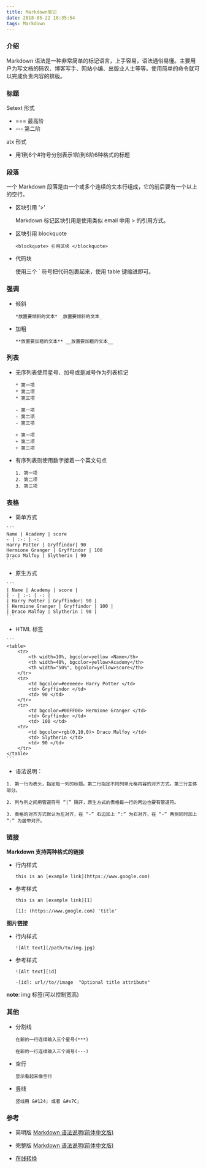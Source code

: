 ```yaml
---
title: Markdown笔记
date: 2018-05-22 18:35:54
tags: Markdown
---
```


### 介绍

Markdown 语法是一种非常简单的标记语言，上手容易，语法通俗易懂。主要用户为写文档的码农、博客写手、网站小编、出版业人士等等。使用简单的命令就可以完成负责内容的排版。

### 标题

Setext 形式

+ ===  最高阶
+ --- 第二阶

atx 形式

+ 用1到6个#符号分别表示1阶到6阶6种格式的标题

<!-- more -->

### 段落

一个 Markdown 段落是由一个或多个连续的文本行组成，它的前后要有一个以上的空行。

+ 区块引用 '>'

    Markdown 标记区块引用是使用类似 email 中用 > 的引用方式。

+ 区块引用 blockquote

    ```
    <blockquote> 引用区块 </blockquote>
    ```


+ 代码块

    使用三个 ` 符号把代码包裹起来，使用 table 键缩进即可。

### 强调

+ 倾斜

    ```
    *放置要倾斜的文本* _放置要倾斜的文本_
    ```

+ 加粗

    ```
    **放置要加粗的文本** __放置要加粗的文本__
    ```

### 列表

+ 无序列表使用星号、加号或是减号作为列表标记

    ```
    * 第一项
    * 第二项
    * 第三项

    - 第一项
    - 第二项
    - 第三项

    + 第一项
    + 第二项
    + 第三项
    ```

+ 有序列表则使用数字接着一个英文句点

    ```
    1. 第一项
    2. 第二项
    3. 第三项
    ```


### 表格

   + 简单方式

    ```
    Name | Academy | score
    - | :-: | -:
    Harry Potter | Gryffindor| 90
    Hermione Granger | Gryffindor | 100
    Draco Malfoy | Slytherin | 90
    ```

   + 原生方式

    ```
    | Name | Academy | score |
    | - | :-: | -: |
    | Harry Potter | Gryffindor| 90 |
    | Hermione Granger | Gryffindor | 100 |
    | Draco Malfoy | Slytherin | 90 |
    ```


   + HTML 标签

    ```
    <table>
        <tr>
            <th width=10%, bgcolor=yellow >Name</th>
            <th width=40%, bgcolor=yellow>Academy</th>
            <th width="50%", bgcolor=yellow>score</th>
        </tr>
        <tr>
            <td bgcolor=#eeeeee> Harry Potter </td>
            <td> Gryffindor </td>
            <td> 90 </td>
        </tr>
        <tr>
            <td bgcolor=#00FF00> Hermione Granger </td>
            <td> Gryffindor </td>
            <td> 100 </td>
        <tr>
            <td bgcolor=rgb(0,10,0)> Draco Malfoy </td>
            <td> Slytherin </td>
            <td> 90 </td>
        </tr>
    </table>
    ```


   + 语法说明：

    1. 第一行为表头，指定每一列的标题。第二行指定不同列单元格内容的对齐方式。第三行主体部分。

    2. 列与列之间用管道符号 “|” 隔开，原生方式的表格每一行的两边也要有管道符。

    3. 表格的对齐方式默认为左对齐，在 “-” 右边加上 “:” 为右对齐，在 “-” 两侧同时加上 “:” 为居中对齐。

### 链接

**Markdown 支持两种格式的链接**

+ 行内样式

    ```
    this is an [example link](https://www.google.com)
    ```

+ 参考样式

    ```
    this is an [example link][1]

    [1]: (https://www.google.com) 'title'
    ```

**图片链接**

+ 行内样式

    ```
    ![Alt text](/path/to/img.jpg)
    ```

+ 参考样式

    ```
    ![Alt text][id]

    -[id]: url//to//image  "Optional title attribute"
    ```

**note**: img 标签(可以控制宽高)

### 其他

+ 分割线

    ```
    在新的一行连续输入三个星号(***)

    在新的一行连续输入三个减号(---)
    ```

+ 空行

    ```
    显示看起来像空行
    ```

+ 竖线

    ```
    竖线用 &#124; 或者 &#x7C;
    ```

### 参考

- 简明版 [Markdown 语法说明(简体中文版)][2]

- 完整版 [Markdown 语法说明(简体中文版)][3]

- [在线转换][1]


[1]: https://daringfireball.net/projects/markdown/dingus "markdown在线转换"
[2]: http://wowubuntu.com/markdown/basic.html "快速入门"
[3]: http://wowubuntu.com/markdown/index.html "Markdown 语法说明 (简体中文版)"